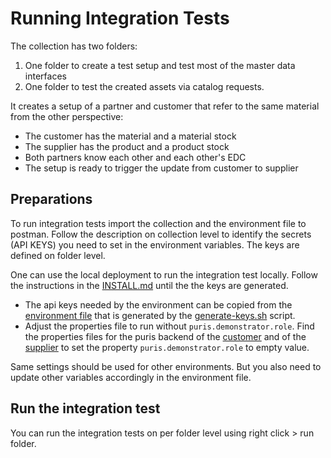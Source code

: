 # Running Integration Tests

The collection has two folders:
1. One folder to create a test setup and test most of the master data interfaces
2. One folder to test the created assets via catalog requests.

It creates a setup of a partner and customer that refer to the same material from the other perspective:
- The customer has the material and a material stock
- The supplier has the product and a product stock
- Both partners know each other and each other's EDC
- The setup is ready to trigger the update from customer to supplier

## Preparations
To run integration tests import the collection and the environment file to postman.
Follow the description on collection level to identify the secrets (API KEYS) you need to set in the environment 
variables. The keys are defined on folder level.

One can use the local deployment to run the integration test locally. Follow the instructions in the 
[INSTALL.md](../INSTALL.md) until the the keys are generated. 
- The api keys needed by the environment can be copied from the [environment file](../.env) that is generated by the
  [generate-keys.sh](../generate-keys.sh) script.
- Adjust the properties file to run without `puris.demonstrator.role`. Find the properties files for the puris backend
of the [customer](../tractus-x-edc/config/customer/puris-backend.properties) and of the [supplier](../tractus-x-edc/config/supplier/puris-backend.properties) to set the property
`puris.demonstrator.role` to empty value.

Same settings should be used for other environments. But you also need to update other variables accordingly in the 
environment file.

## Run the integration test

You can run the integration tests on per folder level using right click > run folder.
